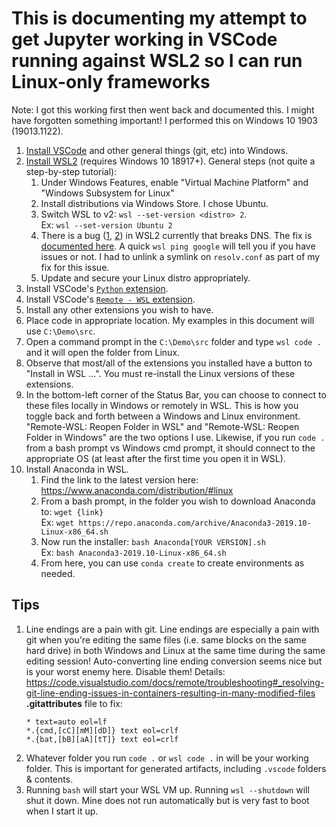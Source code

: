 <!-- markdownlint-disable MD033 -->
# This is documenting my attempt to get Jupyter working in VSCode running against WSL2 so I can run Linux-only frameworks

Note: I got this working first then went back and documented this. I might have forgotten something important! I performed this on Windows 10 1903 (19013.1122).

1. [Install VSCode](https://code.visualstudio.com/) and other general things (git, etc) into Windows.
2. [Install WSL2](https://docs.microsoft.com/en-us/windows/wsl/wsl2-install) (requires Windows 10 18917+). General steps (not quite a step-by-step tutorial):
   1. Under Windows Features, enable "Virtual Machine Platform" and "Windows Subsystem for Linux"
   2. Install distributions via Windows Store. I chose Ubuntu.
   3. Switch WSL to v2: `wsl --set-version <distro> 2`.<br/>Ex: `wsl --set-version Ubuntu 2`
   4. There is a bug ([1](https://github.com/microsoft/WSL/issues/4275), [2](https://github.com/microsoft/WSL/issues/4285)) in WSL2 currently that breaks DNS. The fix is [documented here](https://gist.github.com/coltenkrauter/608cfe02319ce60facd76373249b8ca6#file-fix-wsl2-dns-resolution-L4). A quick `wsl ping google` will tell you if you have issues or not. I had to unlink a symlink on `resolv.conf` as part of my fix for this issue.
   3. Update and secure your Linux distro appropriately.
3. Install VSCode's [`Python` extension](https://marketplace.visualstudio.com/items?itemName=ms-python.pythond).
4. Install VSCode's [`Remote - WSL` extension](https://marketplace.visualstudio.com/items?itemName=ms-vscode-remote.remote-wsl).
5. Install any other extensions you wish to have.
6. Place code in appropriate location. My examples in this document will use `C:\Demo\src`.
7. Open a command prompt in the `C:\Demo\src` folder and type `wsl code .` and it will open the folder from Linux.
8. Observe that most/all of the extensions you installed have a button to "Install in WSL ...". You must re-install the Linux versions of these extensions.
9. In the bottom-left corner of the Status Bar, you can choose to connect to these files locally in Windows or remotely in WSL. This is how you toggle back and forth between a Windows and Linux environment. "Remote-WSL: Reopen Folder in WSL" and "Remote-WSL: Reopen Folder in Windows" are the two options I use. Likewise, if you run `code .` from a bash prompt vs Windows cmd prompt, it should connect to the appropriate OS (at least after the first time you open it in WSL).
10. Install Anaconda in WSL.
    1. Find the link to the latest version here: <https://www.anaconda.com/distribution/#linux>
    2. From a bash prompt, in the folder you wish to download Anaconda to: `wget {link}`<br/>Ex: `wget https://repo.anaconda.com/archive/Anaconda3-2019.10-Linux-x86_64.sh`
    3. Now run the installer: `bash Anaconda[YOUR VERSION].sh`<br/>Ex: `bash Anaconda3-2019.10-Linux-x86_64.sh`
    4. From here, you can use `conda create` to create environments as needed.

## Tips

1. Line endings are a pain with git. Line endings are especially a pain with git when you're editing the same files (i.e. same blocks on the same hard drive) in both Windows and Linux at the same time during the same editing session! Auto-converting line ending conversion seems nice but is your worst enemy here. Disable them! Details: <https://code.visualstudio.com/docs/remote/troubleshooting#_resolving-git-line-ending-issues-in-containers-resulting-in-many-modified-files><br>
**.gitattributes** file to fix:<br/>
    ```
    * text=auto eol=lf
    *.{cmd,[cC][mM][dD]} text eol=crlf
    *.{bat,[bB][aA][tT]} text eol=crlf
    ```
2. Whatever folder you run `code .` or `wsl code .` in will be your working folder. This is important for generated artifacts, including `.vscode` folders & contents.
3. Running `bash` will start your WSL VM up. Running `wsl --shutdown` will shut it down. Mine does not run automatically but is very fast to boot when I start it up.

